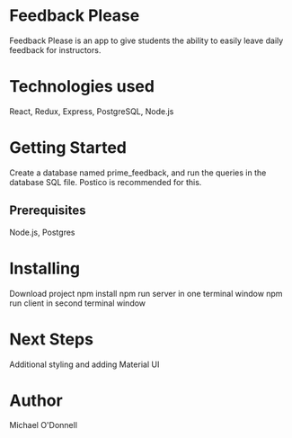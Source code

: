 # Feedback Please
Feedback Please is an app to give students the ability to easily leave daily feedback for instructors.

# Technologies used
React, Redux, Express, PostgreSQL, Node.js

# Getting Started
Create a database named prime_feedback, and run the queries in the database SQL file. Postico is recommended for this.

## Prerequisites
Node.js, Postgres

# Installing
Download project
npm install
npm run server in one terminal window
npm run client in second terminal window

# Next Steps
Additional styling and adding Material UI

# Author
Michael O'Donnell
